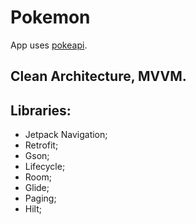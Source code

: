 # Pokemon
App uses [pokeapi](https://pokeapi.co).

## Clean Architecture, MVVM.
## Libraries:
- Jetpack Navigation;
- Retrofit;
- Gson;
- Lifecycle;
- Room;
- Glide;
- Paging;
- Hilt;
